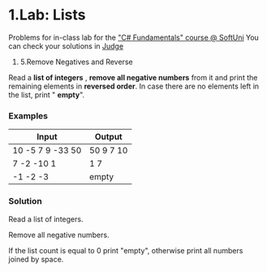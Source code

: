 ﻿# 1.Lab: Lists

Problems for in-class lab for the [&quot;C#  Fundamentals&quot; course @ SoftUni](https://softuni.bg/modules/57/tech-module-4-0)
You can check your solutions in [Judge](https://judge.softuni.bg/Contests/1210)

1. 5.Remove Negatives and Reverse

Read a **list of integers** , **remove all negative numbers** from it and print the remaining elements in **reversed order**. In case there are no elements left in the list, print &quot; **empty**&quot;.

### Examples

| **Input** | **Output** |
| --- | --- |
| 10 -5 7 9 -33 50 | 50 9 7 10 |
| 7 -2 -10 1 | 1 7 |
| -1 -2 -3 | empty |

### Solution

Read a list of integers.

Remove all negative numbers.

If the list count is equal to 0 print &quot;empty&quot;, otherwise print all numbers joined by space.

